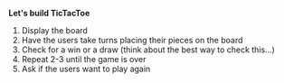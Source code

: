 **Let's build TicTacToe**
1. Display the board
2. Have the users take turns placing their pieces on the board
3. Check for a win or a draw (think about the best way to check this...)
4. Repeat 2-3 until the game is over
5. Ask if the users want to play again

